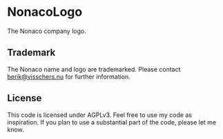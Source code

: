 # NonacoLogo

The Nonaco company logo.

## Trademark

The Nonaco name and logo are trademarked. Please contact berik@visschers.nu for further information.

## License

This code is licensed under AGPLv3. Feel free to use my code as inspiration. If you plan to use a substantial part of the code, please let me know.

